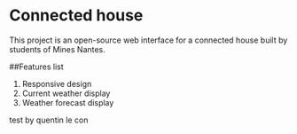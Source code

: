 # Connected house
This project is an open-source web interface for a connected house built by students of Mines Nantes.

##Features list
1. Responsive design
2. Current weather display
3. Weather forecast display

test by quentin le con

